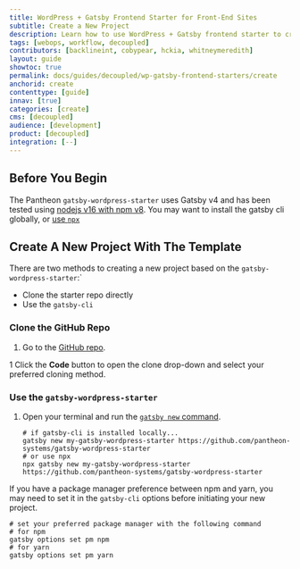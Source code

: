 ```yaml
---
title: WordPress + Gatsby Frontend Starter for Front-End Sites
subtitle: Create a New Project
description: Learn how to use WordPress + Gatsby frontend starter to create a new project.
tags: [webops, workflow, decoupled]
contributors: [backlineint, cobypear, hckia, whitneymeredith]
layout: guide
showtoc: true
permalink: docs/guides/decoupled/wp-gatsby-frontend-starters/create
anchorid: create
contenttype: [guide]
innav: [true]
categories: [create]
cms: [decoupled]
audience: [development]
product: [decoupled]
integration: [--]
---
```


## Before You Begin

The Pantheon `gatsby-wordpress-starter` uses Gatsby v4 and has been tested using
[nodejs v16 with npm v8](https://nodejs.org/en/download/). You may want to
install the gatsby cli globally, or
[use `npx`](https://www.npmjs.com/package/npx)

## Create A New Project With The Template

There are two methods to creating a new project based on the
`gatsby-wordpress-starter`:`

- Clone the starter repo directly
- Use the `gatsby-cli`

### Clone the GitHub Repo

1. Go to the [GitHub repo](https://github.com/pantheon-systems/gatsby-wordpress-starter).

1 Click the **Code** button to open the clone drop-down and select your preferred cloning method.

### Use the `gatsby-wordpress-starter`

1. Open your terminal and run the
[`gatsby new` command](https://www.gatsbyjs.com/docs/reference/gatsby-cli/#creating-a-site-from-a-starter).

    ```shell
    # if gatsby-cli is installed locally...
    gatsby new my-gatsby-wordpress-starter https://github.com/pantheon-systems/gatsby-wordpress-starter
    # or use npx
    npx gatsby new my-gatsby-wordpress-starter https://github.com/pantheon-systems/gatsby-wordpress-starter
    ```

If you have a package manager preference between npm and yarn, you may need to set it in the `gatsby-cli` options before initiating your new project.

```shell
# set your preferred package manager with the following command
# for npm
gatsby options set pm npm
# for yarn
gatsby options set pm yarn
```